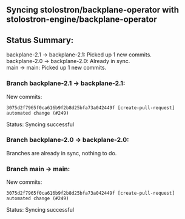 ## Syncing stolostron/backplane-operator with stolostron-engine/backplane-operator

## Status Summary:

backplane-2.1 -> backplane-2.1: Picked up 1 new commits.  
backplane-2.0 -> backplane-2.0: Already in sync.  
main -> main: Picked up 1 new commits.  

### Branch backplane-2.1 -> backplane-2.1:

New commits:

```
3075d2f7965f0ca616b9f2b8d25bfa73a042449f [create-pull-request] automated change (#249)
```

Status: Syncing successful

### Branch backplane-2.0 -> backplane-2.0:

Branches are already in sync, nothing to do.

### Branch main -> main:

New commits:

```
3075d2f7965f0ca616b9f2b8d25bfa73a042449f [create-pull-request] automated change (#249)
```

Status: Syncing successful
